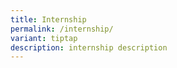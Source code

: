 ```yaml
---
title: Internship
permalink: /internship/
variant: tiptap
description: internship description
---
```

